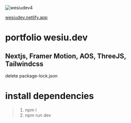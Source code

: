 ![wesiudev4](https://github.com/user-attachments/assets/f9bc6ac9-895e-45db-88e5-97b94c48d21f)

[wesiudev.netlify.app](https://wesiudev.netlify.app)


# portfolio wesiu.dev

## Nextjs, Framer Motion, AOS, ThreeJS, Tailwindcss

delete package-lock.json

# install dependencies
 
> 1. npm i
> 2.  npm run dev
